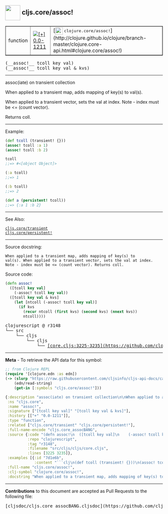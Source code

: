 ## <img width="48px" valign="middle" src="http://i.imgur.com/Hi20huC.png"> cljs.core/assoc!

 <table border="1">
<tr>

<td>function</td>
<td><a href="https://github.com/cljsinfo/cljs-api-docs/tree/0.0-1211"><img valign="middle" alt="[+] 0.0-1211" src="https://img.shields.io/badge/+-0.0--1211-lightgrey.svg"></a> </td>
<td>
[<img height="24px" valign="middle" src="http://i.imgur.com/1GjPKvB.png"> <samp>clojure.core/assoc!</samp>](http://clojure.github.io/clojure/branch-master/clojure.core-api.html#clojure.core/assoc!)
</td>
</tr>
</table>

 <samp>
(__assoc!__ tcoll key val)<br>
</samp>
 <samp>
(__assoc!__ tcoll key val & kvs)<br>
</samp>

---

assoc(iate) on transient collection

When applied to a transient map, adds mapping of key(s) to val(s).

When applied to a transient vector, sets the val at index.  Note - index must
be <= (count vector).

Returns coll.

---

Example:

```clj
(def tcoll (transient! {}))
(assoc! tcoll :a 1)
(assoc! tcoll :b 2)

tcoll
;;=> #<[object Object]> 

(:a tcoll)
;;=> 1

(:b tcoll)
;;=> 2

(def a (persistent! tcoll))
;;=> {:a 1 :b 2}
```

---

See Also:

[`cljs.core/transient`](cljs.core_transient.md)<br>
[`cljs.core/persistent!`](cljs.core_persistentBANG.md)<br>

---

Source docstring:

```
When applied to a transient map, adds mapping of key(s) to
val(s). When applied to a transient vector, sets the val at index.
Note - index must be <= (count vector). Returns coll.
```

Source code:

```clj
(defn assoc!
  ([tcoll key val]
    (-assoc! tcoll key val))
  ([tcoll key val & kvs]
    (let [ntcoll (-assoc! tcoll key val)]
      (if kvs
        (recur ntcoll (first kvs) (second kvs) (nnext kvs))
        ntcoll))))
```

 <pre>
clojurescript @ r3148
└── src
    └── cljs
        └── cljs
            └── <ins>[core.cljs:3225-3235](https://github.com/clojure/clojurescript/blob/r3148/src/cljs/cljs/core.cljs#L3225-L3235)</ins>
</pre>


---

__Meta__ - To retrieve the API data for this symbol:

```clj
;; from Clojure REPL
(require '[clojure.edn :as edn])
(-> (slurp "https://raw.githubusercontent.com/cljsinfo/cljs-api-docs/catalog/cljs-api.edn")
    (edn/read-string)
    (get-in [:symbols "cljs.core/assoc!"]))
```

```clj
{:description "assoc(iate) on transient collection\n\nWhen applied to a transient map, adds mapping of key(s) to val(s).\n\nWhen applied to a transient vector, sets the val at index.  Note - index must\nbe <= (count vector).\n\nReturns coll.",
 :ns "cljs.core",
 :name "assoc!",
 :signature ["[tcoll key val]" "[tcoll key val & kvs]"],
 :history [["+" "0.0-1211"]],
 :type "function",
 :related ["cljs.core/transient" "cljs.core/persistent!"],
 :full-name-encode "cljs.core_assocBANG",
 :source {:code "(defn assoc!\n  ([tcoll key val]\n    (-assoc! tcoll key val))\n  ([tcoll key val & kvs]\n    (let [ntcoll (-assoc! tcoll key val)]\n      (if kvs\n        (recur ntcoll (first kvs) (second kvs) (nnext kvs))\n        ntcoll))))",
          :repo "clojurescript",
          :tag "r3148",
          :filename "src/cljs/cljs/core.cljs",
          :lines [3225 3235]},
 :examples [{:id "7d1e6b",
             :content "```clj\n(def tcoll (transient! {}))\n(assoc! tcoll :a 1)\n(assoc! tcoll :b 2)\n\ntcoll\n;;=> #<[object Object]> \n\n(:a tcoll)\n;;=> 1\n\n(:b tcoll)\n;;=> 2\n\n(def a (persistent! tcoll))\n;;=> {:a 1 :b 2}\n```"}],
 :full-name "cljs.core/assoc!",
 :clj-symbol "clojure.core/assoc!",
 :docstring "When applied to a transient map, adds mapping of key(s) to\nval(s). When applied to a transient vector, sets the val at index.\nNote - index must be <= (count vector). Returns coll."}

```

---

__Contributions__ to this document are accepted as Pull Requests to the following file:

 <pre>
[cljsdoc/cljs.core_assocBANG.cljsdoc](https://github.com/cljsinfo/cljs-api-docs/blob/master/cljsdoc/cljs.core_assocBANG.cljsdoc)
</pre>


